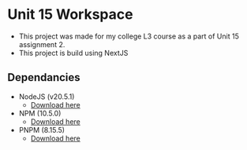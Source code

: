 # Unit 15 Workspace
- This project was made for my college L3 course as a part of Unit 15 assignment 2.
- This project is build using NextJS
## Dependancies
- NodeJS (v20.5.1)
    - [Download here](https://nodejs.org/en/blog/release/v20.5.1)
- NPM (10.5.0)
    - [Download here](https://www.npmjs.com/package/npm/v/10.5.0)
- PNPM (8.15.5)
    - [Download here](https://pnpm.io/installation)
